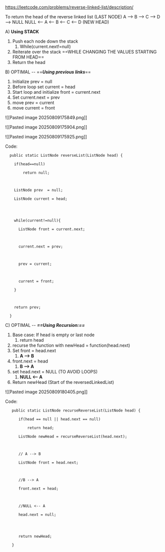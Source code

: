 
https://leetcode.com/problems/reverse-linked-list/description/


To return the head of the reverse linked list (LAST NODE)
	A --> B --> C --> D --> NULL
NULL <-- A <-- B <-- C <-- D (NEW HEAD)


A) **Using STACK**

1. Push each node down the stack
	1. While(current.next!=null)
2. Reiterate over the stack ==WHILE CHANGING THE VALUES STARTING FROM HEAD==
3. Return the head 

B) OPTIMAL -- ==***Using previous links***==
1.  Initialize prev = null
2. Before loop set current = head
3. Start loop and initialize front = current.next
4. Set current.next = prev
5. move prev = current
6. move current = front

![[Pasted image 20250809175849.png]]


![[Pasted image 20250809175904.png]]

![[Pasted image 20250809175925.png]]

Code:

```
  public static ListNode reverseList(ListNode head) {

    if(head==null)

        return null;

  

    ListNode prev  = null;

    ListNode current = head;

  
  

    while(current!=null){

      ListNode front = current.next;

  

      current.next = prev;

  

      prev = current;

  

      current = front;

    }

  

    return prev;

  }
```

C) OPTIMAL -- ***==Using Recursion:==***

1. Base case: If head is empty or last node
	1. return head
2. recurse the function with newHead = function(head.next)
3. Set front = head.next
	1.  **A --> B**
4. front.next = head
	1. **B --> A**
5. set head.next = NULL (TO AVOID LOOPS)
	1. **NULL <-- A**
6. Return newHead (Start of the reversedLinkedList)

![[Pasted image 20250809180405.png]]



Code:

```
   public static ListNode recurseReverseList(ListNode head) {

      if(head == null || head.next == null)

          return head;

      ListNode newHead = recurseReverseList(head.next);

  

      // A --> B

      ListNode front = head.next;

  

      //B --> A

      front.next = head;

  

      //NULL <-- A

      head.next = null;

  
  

      return newHead;

   }
```